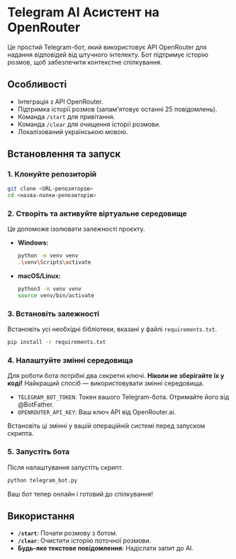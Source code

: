 # Telegram AI Асистент на OpenRouter

Це простий Telegram-бот, який використовує API OpenRouter для надання відповідей від штучного інтелекту. Бот підтримує історію розмов, щоб забезпечити контекстне спілкування.

## Особливості

-   Інтеграція з API OpenRouter.
-   Підтримка історії розмов (запам'ятовує останні 25 повідомлень).
-   Команда `/start` для привітання.
-   Команда `/clear` для очищення історії розмови.
-   Локалізований українською мовою.

## Встановлення та запуск

### 1. Клонуйте репозиторій

```bash
git clone <URL-репозиторію>
cd <назва-папки-репозиторію>
```

### 2. Створіть та активуйте віртуальне середовище

Це допоможе ізолювати залежності проєкту.

-   **Windows:**
    ```bash
    python -m venv venv
    .\venv\Scripts\activate
    ```
-   **macOS/Linux:**
    ```bash
    python3 -m venv venv
    source venv/bin/activate
    ```

### 3. Встановіть залежності

Встановіть усі необхідні бібліотеки, вказані у файлі `requirements.txt`.

```bash
pip install -r requirements.txt
```

### 4. Налаштуйте змінні середовища

Для роботи бота потрібні два секретні ключі. **Ніколи не зберігайте їх у коді!** Найкращий спосіб — використовувати змінні середовища.

-   `TELEGRAM_BOT_TOKEN`: Токен вашого Telegram-бота. Отримайте його від @BotFather.
-   `OPENROUTER_API_KEY`: Ваш ключ API від OpenRouter.ai.

Встановіть ці змінні у вашій операційній системі перед запуском скрипта.

### 5. Запустіть бота

Після налаштування запустіть скрипт.

```bash
python telegram_bot.py
```

Ваш бот тепер онлайн і готовий до спілкування!

## Використання

-   **`/start`**: Почати розмову з ботом.
-   **`/clear`**: Очистити історію поточної розмови.
-   **Будь-яке текстове повідомлення**: Надіслати запит до AI.
